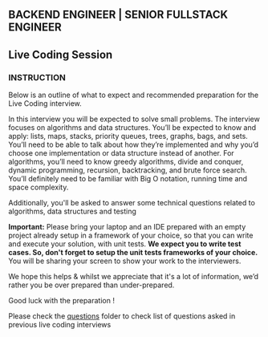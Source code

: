 ## BACKEND ENGINEER | SENIOR FULLSTACK ENGINEER

## Live Coding Session

### INSTRUCTION

Below is an outline of what to expect and recommended preparation for
the Live Coding interview.

In this interview you will be expected to solve small
problems. The interview focuses on algorithms and data
structures. You’ll be expected to know and apply: lists,
maps, stacks, priority queues, trees, graphs, bags, and
sets. You’ll need to be able to talk about how they’re
implemented and why you’d choose one
implementation or data structure instead of another.
For algorithms, you’ll need to know greedy algorithms,
divide and conquer, dynamic programming, recursion,
backtracking, and brute force search. You’ll definitely
need to be familiar with Big O notation, running time
and space complexity.

Additionally, you'll be asked to answer some technical
questions related to algorithms, data structures and
testing

**Important:** Please bring your laptop and an IDE
prepared with an empty project already setup in a
framework of your choice, so that you can write and
execute your solution, with unit tests. **We expect you
to write test cases. So, don't forget to setup the unit
tests frameworks of your choice.** You will be sharing
your screen to show your work to the interviewers.

We hope this helps & whilst we appreciate that it's a lot of information,
we’d rather you be over prepared than under-prepared.

Good luck with the preparation !

Please check the [questions](live_coding_interview) folder to check list of questions asked in previous live coding interviews